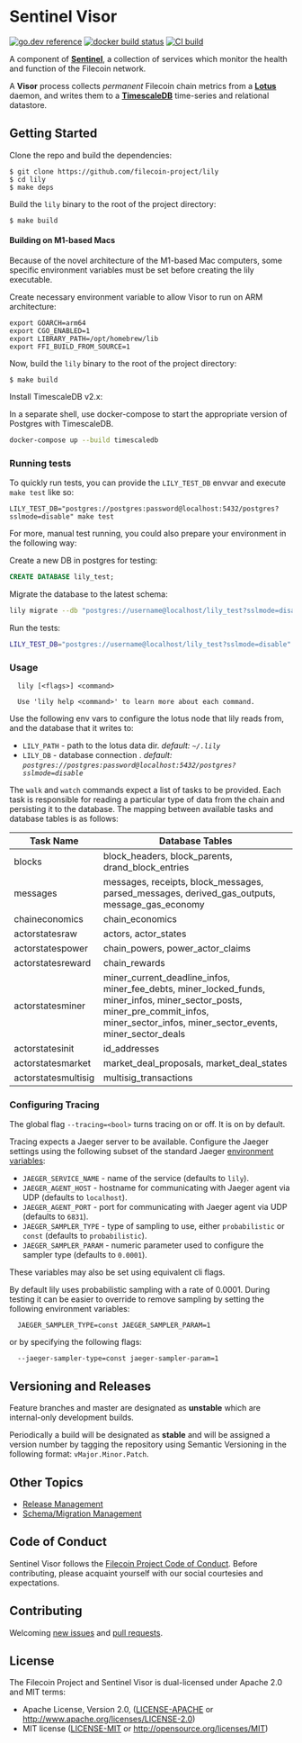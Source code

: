 # Sentinel Visor
[![go.dev reference](https://img.shields.io/badge/go.dev-reference-007d9c?logo=go&logoColor=white&style=flat-square)](https://pkg.go.dev/github.com/filecoin-project/lily) [![docker build status](https://img.shields.io/docker/cloud/build/filecoin/lily?style=flat-square)](https://hub.docker.com/repository/docker/filecoin/lily) [![CI build](https://img.shields.io/circleci/build/gh/filecoin-project/lily?label=ci%20build&style=flat-square)](https://app.circleci.com/pipelines/github/filecoin-project/lily)

A component of [**Sentinel**](https://github.com/filecoin-project/sentinel), a collection of services which monitor the health and function of the Filecoin network. 

A **Visor** process collects _permanent_ Filecoin chain metrics from a [**Lotus**](https://github.com/filecoin-project/lotus/) daemon, and writes them to a [**TimescaleDB**](https://github.com/timescale/timescaledb) time-series and relational datastore.

## Getting Started

Clone the repo and build the dependencies:

```console
$ git clone https://github.com/filecoin-project/lily
$ cd lily
$ make deps
```

Build the `lily` binary to the root of the project directory:

```console
$ make build
```

#### Building on M1-based Macs

Because of the novel architecture of the M1-based Mac computers, some specific environment variables must be set before creating the lily executable.

Create necessary environment variable to allow Visor to run on ARM architecture:
```console
export GOARCH=arm64
export CGO_ENABLED=1
export LIBRARY_PATH=/opt/homebrew/lib
export FFI_BUILD_FROM_SOURCE=1

```
Now, build the `lily` binary to the root of the project directory:

```console
$ make build
```

Install TimescaleDB v2.x:

In a separate shell, use docker-compose to start the appropriate version of Postgres with TimescaleDB.

```sh
docker-compose up --build timescaledb
```

### Running tests

To quickly run tests, you can provide the `LILY_TEST_DB` envvar and execute `make test` like so:

`LILY_TEST_DB="postgres://postgres:password@localhost:5432/postgres?sslmode=disable" make test`

For more, manual test running, you could also prepare your environment in the following way:

Create a new DB in postgres for testing:

```sql
CREATE DATABASE lily_test;
```

Migrate the database to the latest schema:

```sh
lily migrate --db "postgres://username@localhost/lily_test?sslmode=disable" --latest
```

Run the tests:

```sh
LILY_TEST_DB="postgres://username@localhost/lily_test?sslmode=disable" go test ./...
```

### Usage

```
  lily [<flags>] <command>

  Use 'lily help <command>' to learn more about each command.
```

Use the following env vars to configure the lotus node that lily reads from, and the database that it writes to:

- `LILY_PATH` - path to the lotus data dir. _default: `~/.lily`_
- `LILY_DB` - database connection . _default: `postgres://postgres:password@localhost:5432/postgres?sslmode=disable`_

The `walk` and `watch` commands expect a list of tasks to be provided. Each task is responsible for reading a particular type of data from the chain and persisting it to the database.
The mapping between available tasks and database tables is as follows:

| Task Name           | Database Tables |
|---------------------|-----------------|
| blocks              | block_headers, block_parents, drand_block_entries |
| messages            | messages, receipts, block_messages, parsed_messages, derived_gas_outputs, message_gas_economy |
| chaineconomics      | chain_economics |
| actorstatesraw      | actors, actor_states |
| actorstatespower    | chain_powers, power_actor_claims |
| actorstatesreward   | chain_rewards |
| actorstatesminer    | miner_current_deadline_infos, miner_fee_debts, miner_locked_funds, miner_infos, miner_sector_posts, miner_pre_commit_infos, miner_sector_infos, miner_sector_events, miner_sector_deals |
| actorstatesinit     | id_addresses |
| actorstatesmarket   | market_deal_proposals, market_deal_states |
| actorstatesmultisig | multisig_transactions |


### Configuring Tracing

The global flag `--tracing=<bool>` turns tracing on or off. It is on by default.

Tracing expects a Jaeger server to be available. Configure the Jaeger settings using the following subset of the standard Jaeger [environment variables](https://github.com/jaegertracing/jaeger-client-go#environment-variables):

 * `JAEGER_SERVICE_NAME` - name of the service (defaults to `lily`).
 * `JAEGER_AGENT_HOST` - hostname for communicating with Jaeger agent via UDP (defaults to `localhost`).
 * `JAEGER_AGENT_PORT` - port for communicating with Jaeger agent via UDP (defaults to `6831`).
 * `JAEGER_SAMPLER_TYPE` - type of sampling to use, either `probabilistic` or `const` (defaults to `probabilistic`).
 * `JAEGER_SAMPLER_PARAM` - numeric parameter used to configure the sampler type (defaults to `0.0001`).

These variables may also be set using equivalent cli flags.

By default lily uses probabilistic sampling with a rate of 0.0001. During testing it can be easier to override to remove sampling by setting
the following environment variables:

```
  JAEGER_SAMPLER_TYPE=const JAEGER_SAMPLER_PARAM=1
```

or by specifying the following flags:

```
  --jaeger-sampler-type=const jaeger-sampler-param=1
```

## Versioning and Releases

Feature branches and master are designated as **unstable** which are internal-only development builds. 

Periodically a build will be designated as **stable** and will be assigned a version number by tagging the repository
using Semantic Versioning in the following format: `vMajor.Minor.Patch`.

## Other Topics

- [Release Management](docs/release_management.md)
- [Schema/Migration Management](docs/migrations.md)

## Code of Conduct

Sentinel Visor follows the [Filecoin Project Code of Conduct](https://github.com/filecoin-project/community/blob/master/CODE_OF_CONDUCT.md). Before contributing, please acquaint yourself with our social courtesies and expectations.


## Contributing

Welcoming [new issues](https://github.com/filecoin-project/lily/issues/new) and [pull requests](https://github.com/filecoin-project/lily/pulls).


## License

The Filecoin Project and Sentinel Visor is dual-licensed under Apache 2.0 and MIT terms:

- Apache License, Version 2.0, ([LICENSE-APACHE](https://github.com/filecoin-project/lily/blob/master/LICENSE-APACHE) or http://www.apache.org/licenses/LICENSE-2.0)
- MIT license ([LICENSE-MIT](https://github.com/filecoin-project/lily/blob/master/LICENSE-MIT) or http://opensource.org/licenses/MIT)
